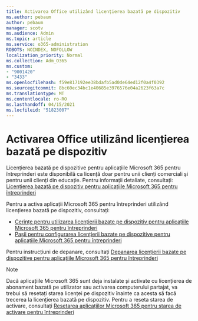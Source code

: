 ```yaml
---
title: Activarea Office utilizând licențierea bazată pe dispozitiv
ms.author: pebaum
author: pebaum
manager: scotv
ms.audience: Admin
ms.topic: article
ms.service: o365-administration
ROBOTS: NOINDEX, NOFOLLOW
localization_priority: Normal
ms.collection: Adm_O365
ms.custom:
- "9001420"
- "3433"
ms.openlocfilehash: f59e817192ee38bdafb5ad0de64ed12f0a4f0392
ms.sourcegitcommit: 8bc60ec34bc1e40685e3976576e04a2623f63a7c
ms.translationtype: MT
ms.contentlocale: ro-RO
ms.lasthandoff: 04/15/2021
ms.locfileid: "51823007"
---
```

# <a name="activating-office-using-device-based-licensing"></a>Activarea Office utilizând licențierea bazată pe dispozitiv

Licențierea bazată pe dispozitive pentru aplicațiile Microsoft 365 pentru întreprinderi este disponibilă ca licență doar pentru unii clienți comerciali și pentru unii clienți din educație. Pentru informații detaliate, consultați: [Licențierea bazată pe dispozitiv pentru aplicațiile Microsoft 365 pentru întreprinderi](https://docs.microsoft.com/deployoffice/device-based-licensing)

Pentru a activa aplicații Microsoft 365 pentru întreprinderi utilizând licențierea bazată pe dispozitiv, consultați:

- [Cerințe pentru utilizarea licențierii bazate pe dispozitiv pentru aplicațiile Microsoft 365 pentru întreprinderi](https://docs.microsoft.com/deployoffice/device-based-licensing#requirements-for-using-device-based-licensing-for-microsoft-365-apps-for-enterprise)
- [Pașii pentru configurarea licențierii bazate pe dispozitive pentru aplicațiile Microsoft 365 pentru întreprinderi](https://docs.microsoft.com/deployoffice/device-based-licensing#steps-to-configure-device-based-licensing-for-microsoft-365-apps-for-enterprise)

Pentru instrucțiuni de depanare, consultați [Depanarea licențierii bazate pe dispozitive pentru aplicațiile Microsoft 365 pentru întreprinderi](https://docs.microsoft.com/deployoffice/device-based-licensing#troubleshoot-device-based-licensing-for-microsoft-365-apps-for-enterprise)

> [!NOTE]
> Dacă aplicațiile Microsoft 365 sunt deja instalate și activate cu licențierea de abonament bazată pe utilizator sau activarea computerului partajat, va trebui să resetați starea licenței pe dispozitiv înainte ca acesta să facă trecerea la licențierea bazată pe dispozitiv. Pentru a reseta starea de activare, consultați [Resetarea aplicațiilor Microsoft 365 pentru starea de activare pentru întreprinderi](https://docs.microsoft.com/office/troubleshoot/activation/reset-office-365-proplus-activation-state)
